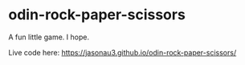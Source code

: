 # odin-rock-paper-scissors

A fun little game. I hope.

Live code here: https://jasonau3.github.io/odin-rock-paper-scissors/
